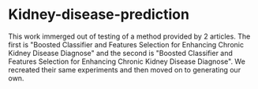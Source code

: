 # Kidney-disease-prediction
This work immerged out of testing of a method provided by 2 articles. The first is "Boosted Classifier and Features Selection for Enhancing Chronic Kidney Disease Diagnose" and the second is "Boosted Classifier and Features Selection for Enhancing Chronic Kidney Disease Diagnose". We recreated their same experiments and then moved on to generating our own.
